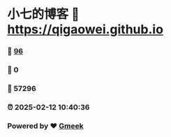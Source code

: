 # 小七的博客 :link: https://qigaowei.github.io 
### :page_facing_up: [96](https://qigaowei.github.io/tag.html) 
### :speech_balloon: 0 
### :hibiscus: 57296 
### :alarm_clock: 2025-02-12 10:40:36 
### Powered by :heart: [Gmeek](https://github.com/Meekdai/Gmeek)
